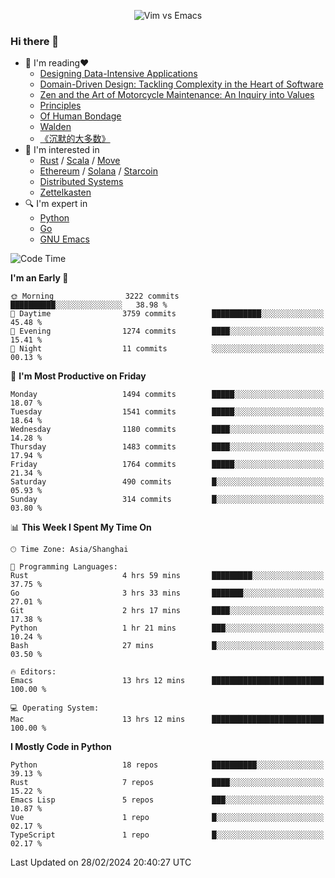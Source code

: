 <p align="center">
    <img src="https://gist.githubusercontent.com/coldnight/e696baffb094e71c96cb302118878eae/raw/40ea5053a6f66cc65f90f437e4173497da225958/banner.gif" alt="Vim vs Emacs" />
</p>

### Hi there 👋

- 📖 I'm reading❤️
    + [Designing Data-Intensive Applications](https://www.oreilly.com/library/view/designing-data-intensive-applications/9781491903063/)
    + [Domain-Driven Design: Tackling Complexity in the Heart of Software](https://www.dddcommunity.org/book/evans_2003/)
    + [Zen and the Art of Motorcycle Maintenance: An Inquiry into Values](https://en.wikipedia.org/wiki/Zen_and_the_Art_of_Motorcycle_Maintenance)
    + [Principles](https://www.principles.com/)
    + [Of Human Bondage](https://en.wikipedia.org/wiki/Of_Human_Bondage)
    + [Walden](https://en.wikipedia.org/wiki/Walden)
    + [《沉默的大多数》](https://en.wikipedia.org/wiki/Silent_majority)
- 🌱 I'm interested in
    + [Rust](https://www.rust-lang.org/) / [Scala](https://www.scala-lang.org/) / [Move](https://github.com/move-language/move/)
    + [Ethereum](https://ethereum.org/en/) / [Solana](https://solana.com/) / [Starcoin](https://github.com/starcoinorg/starcoin)
	+ [Distributed Systems](https://www.linuxzen.com/notes/topics/20200320174417_%E5%88%86%E5%B8%83%E5%BC%8F/)
	+ [Zettelkasten](https://www.linuxzen.com/notes/notes/20220120080920-slip_box/)
- 🔍 I'm expert in
    + [Python](https://www.python.org/)
    + [Go](https://go.dev/)
    + [GNU Emacs](https://www.gnu.org/software/emacs/)

<!--START_SECTION:waka-->
![Code Time](http://img.shields.io/badge/Code%20Time-2%2C700%20hrs%2019%20mins-blue)

**I'm an Early 🐤** 

```text
🌞 Morning                3222 commits        ██████████░░░░░░░░░░░░░░░   38.98 % 
🌆 Daytime                3759 commits        ███████████░░░░░░░░░░░░░░   45.48 % 
🌃 Evening                1274 commits        ████░░░░░░░░░░░░░░░░░░░░░   15.41 % 
🌙 Night                  11 commits          ░░░░░░░░░░░░░░░░░░░░░░░░░   00.13 % 
```
📅 **I'm Most Productive on Friday** 

```text
Monday                   1494 commits        █████░░░░░░░░░░░░░░░░░░░░   18.07 % 
Tuesday                  1541 commits        █████░░░░░░░░░░░░░░░░░░░░   18.64 % 
Wednesday                1180 commits        ████░░░░░░░░░░░░░░░░░░░░░   14.28 % 
Thursday                 1483 commits        ████░░░░░░░░░░░░░░░░░░░░░   17.94 % 
Friday                   1764 commits        █████░░░░░░░░░░░░░░░░░░░░   21.34 % 
Saturday                 490 commits         █░░░░░░░░░░░░░░░░░░░░░░░░   05.93 % 
Sunday                   314 commits         █░░░░░░░░░░░░░░░░░░░░░░░░   03.80 % 
```


📊 **This Week I Spent My Time On** 

```text
🕑︎ Time Zone: Asia/Shanghai

💬 Programming Languages: 
Rust                     4 hrs 59 mins       █████████░░░░░░░░░░░░░░░░   37.75 % 
Go                       3 hrs 33 mins       ███████░░░░░░░░░░░░░░░░░░   27.01 % 
Git                      2 hrs 17 mins       ████░░░░░░░░░░░░░░░░░░░░░   17.38 % 
Python                   1 hr 21 mins        ███░░░░░░░░░░░░░░░░░░░░░░   10.24 % 
Bash                     27 mins             █░░░░░░░░░░░░░░░░░░░░░░░░   03.50 % 

🔥 Editors: 
Emacs                    13 hrs 12 mins      █████████████████████████   100.00 % 

💻 Operating System: 
Mac                      13 hrs 12 mins      █████████████████████████   100.00 % 
```

**I Mostly Code in Python** 

```text
Python                   18 repos            ██████████░░░░░░░░░░░░░░░   39.13 % 
Rust                     7 repos             ████░░░░░░░░░░░░░░░░░░░░░   15.22 % 
Emacs Lisp               5 repos             ███░░░░░░░░░░░░░░░░░░░░░░   10.87 % 
Vue                      1 repo              █░░░░░░░░░░░░░░░░░░░░░░░░   02.17 % 
TypeScript               1 repo              █░░░░░░░░░░░░░░░░░░░░░░░░   02.17 % 
```




 Last Updated on 28/02/2024 20:40:27 UTC
<!--END_SECTION:waka-->
